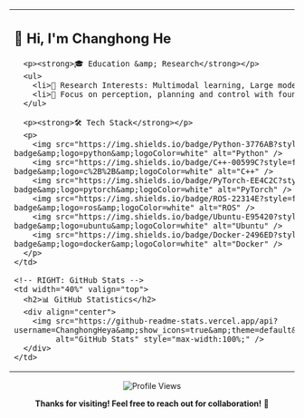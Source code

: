 <!-- README.md for https://github.com/ChanghongHeya/ChanghongHeya -->

<table>
  <tr>
    <!-- LEFT: Personal Info -->
    <td width="60%" valign="top">
      <h2>👋 Hi, I'm Changhong He</h2>

      <p><strong>🎓 Education &amp; Research</strong></p>
      <ul>
        <li>🌱 Research Interests: Multimodal learning, Large models, robotics</li>
        <li>💼 Focus on perception, planning and control with foundation models for robotics</li>
      </ul>

      <p><strong>🛠️ Tech Stack</strong></p>
      <p>
        <img src="https://img.shields.io/badge/Python-3776AB?style=for-the-badge&amp;logo=python&amp;logoColor=white" alt="Python" />
        <img src="https://img.shields.io/badge/C++-00599C?style=for-the-badge&amp;logo=c%2B%2B&amp;logoColor=white" alt="C++" />
        <img src="https://img.shields.io/badge/PyTorch-EE4C2C?style=for-the-badge&amp;logo=pytorch&amp;logoColor=white" alt="PyTorch" />
        <img src="https://img.shields.io/badge/ROS-22314E?style=for-the-badge&amp;logo=ros&amp;logoColor=white" alt="ROS" />
        <img src="https://img.shields.io/badge/Ubuntu-E95420?style=for-the-badge&amp;logo=ubuntu&amp;logoColor=white" alt="Ubuntu" />
        <img src="https://img.shields.io/badge/Docker-2496ED?style=for-the-badge&amp;logo=docker&amp;logoColor=white" alt="Docker" />
      </p>
    </td>

    <!-- RIGHT: GitHub Stats -->
    <td width="40%" valign="top">
      <h2>📊 GitHub Statistics</h2>
      <div align="center">
        <img src="https://github-readme-stats.vercel.app/api?username=ChanghongHeya&amp;show_icons=true&amp;theme=default&amp;hide_title=true&amp;count_private=true"
             alt="GitHub Stats" style="max-width:100%;" />
      </div>
    </td>
  </tr>
</table>

<p align="center">
  <img src="https://komarev.com/ghpvc/?username=ChanghongHeya&amp;color=blue&amp;style=flat" alt="Profile Views" />
</p>
<p align="center"><strong>Thanks for visiting! Feel free to reach out for collaboration!</strong> 🤝</p>
